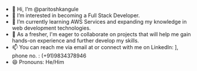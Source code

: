 - 👋 Hi, I’m @paritoshkangule
- 👀 I’m interested in becoming a Full Stack Developer.
- 🌱 I’m currently learning AWS Services and expanding my knowledge in web development technologies.
- 💞️ As a fresher, I'm eager to collaborate on projects that will help me gain hands-on experience and further develop my skills.
- 📫 You can reach me via email at [](mailto:paritoshom@gmail.com) or connect with me on LinkedIn: [](https://www.linkedin.com/in/paritosh-kangule-0b4b74214)], phone no. : (+91)9834378946
- 😄 Pronouns: He/Him


<!---
paritoshkangule/paritoshkangule is a ✨ special ✨ repository because its `README.md` (this file) appears on your GitHub profile.
You can click the Preview link to take a look at your changes.
--->
